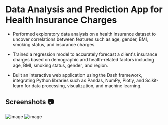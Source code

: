 # Data Analysis and Prediction App for Health Insurance Charges 
- Performed exploratory data analysis on a health insurance dataset to uncover correlations between features such as age, gender, BMI, smoking status, and insurance charges.

- Trained a regression model to accurately forecast a client's insurance charges based on demographic and health-related factors including age, BMI, smoking status, gender, and region.

- Built an interactive web application using the Dash framework, integrating Python libraries such as Pandas, NumPy, Plotly, and Scikit-learn for data processing, visualization, and machine learning.
 
## Screenshots 📷
![image](https://github.com/user-attachments/assets/469a08b9-2f25-4293-8044-664a906af6e4)
![image](https://github.com/user-attachments/assets/36725453-26d6-41df-a282-28053e321141)

